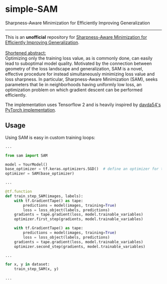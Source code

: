 # simple-SAM
Sharpness-Aware Minimization for Efficiently Improving Generalization

-----------
This is an **unofficial** repository for [Sharpness-Aware Minimization for Efficiently Improving Generalization](https://arxiv.org/abs/2010.01412). <br> <br>
<ins>Shortened abstract:</ins> <br>
Optimizing only the training loss value, as is commonly done, can easily lead to suboptimal model quality. Motivated by the connection between
geometry of the loss landscape and generalization, SAM is a novel, effective procedure for instead simultaneously minimizing loss value
and loss sharpness. In particular, Sharpness-Aware Minimization (SAM), seeks
parameters that lie in neighborhoods having uniformly low loss, an optimization problem on which gradient descent can be performed efficiently.


The implementation uses Tensorflow 2 and is heavily inspired by [davda54's PyTorch implementation](https://github.com/davda54/sam).

## Usage

Using SAM is easy in custom training loops:

```python
...

from sam import SAM

model = YourModel()
base_optimizer = tf.keras.optimizers.SGD()  # define an optimizer for the "sharpness-aware" update
optimizer = SAM(base_optimizer)

...

@tf.function
def train_step_SAM(images, labels):
    with tf.GradientTape() as tape:
        predictions = model(images, training=True)
        loss = loss_object(labels, predictions)
    gradients = tape.gradient(loss, model.trainable_variables)
    optimizer.first_step(gradients, model.trainable_variables)

    with tf.GradientTape() as tape:
        predictions = model(images, training=True)
        loss = loss_object(labels, predictions)
    gradients = tape.gradient(loss, model.trainable_variables)
    optimizer.second_step(gradients, model.trainable_variables)

...

for x, y in dataset:
    train_step_SAM(x, y)
  
...
```

<br>
